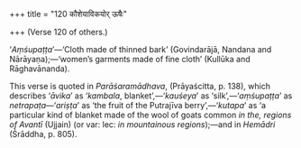 +++
title = "120 कौशेयाविकयोर् ऊषैः"

+++
(Verse 120 of others.)

‘*Aṃśupaṭṭa*’—‘Cloth made of thinned bark’ (Govindarājā, Nandana and
Nārāyaṇa);—‘women’s garments made of fine cloth’ (Kullūka and
Rāghavānanda).

This verse is quoted in *Parāśaramādhava*, (Prāyaścitta, p. 138), which
describes ‘*āvika*’ as ‘*kambala*, blanket’,—‘*kauśeya*’ as
‘silk’,—‘*aṃśupaṭṭa*’ as *netrapaṭa*—‘*ariṣṭa*’ as ‘the fruit of the
Putrajīva berry’,—‘*kutapa*’ as ‘a particular kind of blanket made of
the wool of goats common *in the, regions of Avantī* (Ujjain) (or var:
lec: *in mountainous regions*);—and in *Hemādri* (Śrāddha, p. 805).


